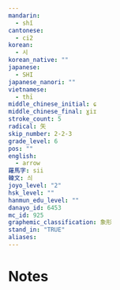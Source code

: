 ```yaml
---
mandarin:
  - shǐ
cantonese:
  - ci2
korean:
  - 시
korean_native: ""
japanese:
  - SHI
japanese_nanori: ""
vietnamese:
  - thỉ
middle_chinese_initial: ɕ
middle_chinese_final: ɣiɪ
stroke_count: 5
radical: 矢
skip_number: 2-2-3
grade_level: 6
pos: ""
english:
  - arrow
羅馬字: sii
韓文: 싀
joyo_level: "2"
hsk_level: ""
hanmun_edu_level: ""
danayo_id: 6453
mc_id: 925
graphemic_classification: 象形
stand_in: "TRUE"
aliases:
---
```


# Notes
